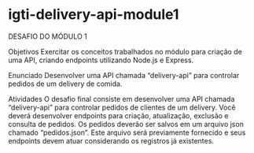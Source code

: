 # igti-delivery-api-module1
DESAFIO DO MÓDULO 1

Objetivos
Exercitar os conceitos trabalhados no módulo para criação de uma API, criando endpoints
utilizando Node.js e Express.

Enunciado
Desenvolver uma API chamada “delivery-api” para controlar pedidos de um delivery de
comida.

Atividades
O desafio final consiste em desenvolver uma API chamada “delivery-api” para controlar
pedidos de clientes de um delivery. Você deverá desenvolver endpoints para criação,
atualização, exclusão e consulta de pedidos. Os pedidos deverão ser salvos em um arquivo
json chamado “pedidos.json”. Este arquivo será previamente fornecido e seus endpoints
devem atuar considerando os registros já existentes. 
